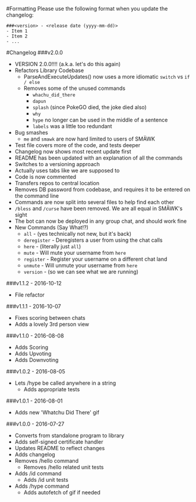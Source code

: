 #Formatting
Please use the following format when you update the changelog:
```
###<version> - <release date (yyyy-mm-dd)>
- Item 1
- Item 2
- ...
```

#Changelog
###v2.0.0
- VERSION 2.0.0!!!! (a.k.a. let's do this again)
- Refactors Library Codebase
	- ParseAndExecuteUpdates() now uses a more idiomatic `switch` vs `if / else`
	- Removes some of the unused commands
		- `whachu_did_there`
		- `dapun`
		- `splash` (since PokeGO died, the joke died also)
		- `why`
		- `hype` no longer can be used in the middle of a sentence
		- `labels` was a little too redundant
- Bug smashes
	- `me` and `smawk` are now hard limited to users of SMÄWK
- Test file covers more of the code, and tests deeper
- Changelog now shows most recent update first
- README has been updated with an explanation of all the commands
- Switches to a versioning approach
- Actually uses tabs like we are supposed to
- Code is now commented
- Transfers repos to central location
- Removes DB password from codebase, and requires it to be entered on the command line
- Commands are now split into several files to help find each other
- `/bless` and `/curse` have been removed. We are all equal in SMÄWK's sight
- The bot can now be deployed in any group chat, and should work fine
- New Commands (Say What!?)
	- `all` - (yes technically not new, but it's back)
	- `deregister` - Deregisters a user from using the chat calls
	- `here` - (literally just `all`)
	- `mute` - Will mute your username from `here`
	- `register` - Register your username on a different chat land
	- `unmute` - Will unmute your username from `here`
	- `version` - (so we can see what we are running)

###v1.1.2 - 2016-10-12
- File refactor

###v1.1.1 - 2016-10-07
- Fixes scoring between chats
- Adds a lovely 3rd person view

###v1.1.0 - 2016-08-08
- Adds Scoring
- Adds Upvoting
- Adds Downvoting

###v1.0.2 - 2016-08-05
- Lets /hype be called anywhere in a string
	- Adds appropriate tests

###v1.0.1 - 2016-08-01
- Adds new 'Whatchu Did There' gif

###v1.0.0 - 2016-07-27
- Converts from standalone program to library
- Adds self-signed certificate handler
- Updates README to reflect changes
- Adds changelog
- Removes /hello command
	- Removes /hello related unit tests
- Adds /id command
	- Adds /id unit tests
- Adds /hype command
	- Adds autofetch of gif if needed
